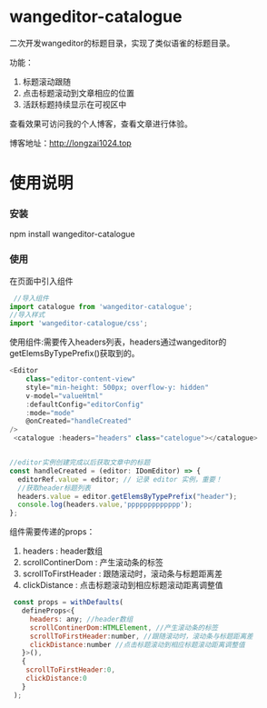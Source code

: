 # wangeditor-catalogue
二次开发wangeditor的标题目录，实现了类似语雀的标题目录。

功能：

1. 标题滚动跟随
2. 点击标题滚动到文章相应的位置
3. 活跃标题持续显示在可视区中

查看效果可访问我的个人博客，查看文章进行体验。

博客地址：http://longzai1024.top

# 使用说明

### 安装
npm install wangeditor-catalogue

### 使用
在页面中引入组件

```js
 //导入组件 
import catalogue from 'wangeditor-catalogue';
//导入样式  
import 'wangeditor-catalogue/css';
```

使用组件:需要传入headers列表，headers通过wangeditor的getElemsByTypePrefix()获取到的。

```js
<Editor
    class="editor-content-view"
    style="min-height: 500px; overflow-y: hidden"
    v-model="valueHtml"
    :defaultConfig="editorConfig"
    :mode="mode"
    @onCreated="handleCreated"
/>
 <catalogue :headers="headers" class="catelogue"></catalogue>


//editor实例创建完成以后获取文章中的标题
const handleCreated = (editor: IDomEditor) => {
  editorRef.value = editor; // 记录 editor 实例，重要！
  //获取header标题列表
  headers.value = editor.getElemsByTypePrefix("header");
  console.log(headers.value,'ppppppppppppp');
};
```

组件需要传递的props：

1. headers : header数组
2. scrollContinerDom : 产生滚动条的标签
3. scrollToFirstHeader : 跟随滚动时，滚动条与标题距离差
4. clickDistance : 点击标题滚动到相应标题滚动距离调整值

```js
 const props = withDefaults(
   defineProps<{
     headers: any; //header数组
     scrollContinerDom:HTMLElement, //产生滚动条的标签
     scrollToFirstHeader:number, //跟随滚动时，滚动条与标题距离差
     clickDistance:number //点击标题滚动到相应标题滚动距离调整值
   }>(),
   {
    scrollToFirstHeader:0,
    clickDistance:0
   }
 );
```





